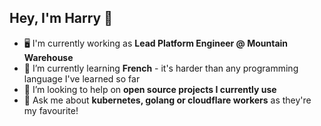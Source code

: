 ## Hey, I'm Harry 👋

- 🖥️ I'm currently working as **Lead Platform Engineer @ Mountain Warehouse**
- 🌱 I’m currently learning **French** - it's harder than any programming language I've learned so far
- 🤝 I’m looking to help on **open source projects I currently use**
- 💬 Ask me about **kubernetes, golang or cloudflare workers** as they're my favourite!

